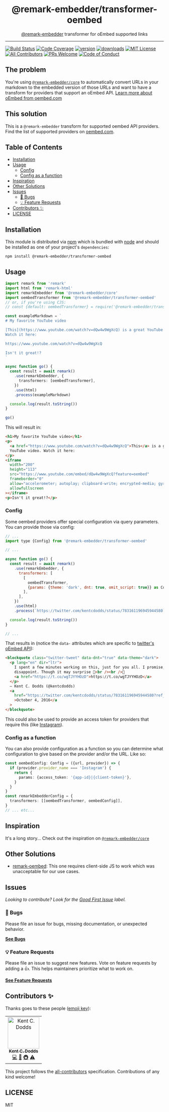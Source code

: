 <div align="center">
<h1>@remark-embedder/transformer-oembed</h1>

<p><a href="https://github.com/remark-embedder">@remark-embedder</a> transformer for oEmbed supported links</p>
</div>

---

<!-- prettier-ignore-start -->
[![Build Status][build-badge]][build]
[![Code Coverage][coverage-badge]][coverage]
[![version][version-badge]][package]
[![downloads][downloads-badge]][npmtrends]
[![MIT License][license-badge]][license]
[![All Contributors][all-contributors-badge]](#contributors-)
[![PRs Welcome][prs-badge]][prs]
[![Code of Conduct][coc-badge]][coc]
<!-- prettier-ignore-end -->

## The problem

You're using [`@remark-embedder/core`](https://github.com/remark-embedder/core)
to automatically convert URLs in your markdown to the embedded version of those
URLs and want to have a transform for providers that support an oEmbed API.
[Learn more about oEmbed from oembed.com](https://oembed.com)

## This solution

This is a `@remark-embedder` transform for supported oembed API providers. Find
the list of supported providers on [oembed.com](https://oembed.com).

## Table of Contents

<!-- START doctoc generated TOC please keep comment here to allow auto update -->
<!-- DON'T EDIT THIS SECTION, INSTEAD RE-RUN doctoc TO UPDATE -->

- [Installation](#installation)
- [Usage](#usage)
  - [Config](#config)
  - [Config as a function](#config-as-a-function)
- [Inspiration](#inspiration)
- [Other Solutions](#other-solutions)
- [Issues](#issues)
  - [🐛 Bugs](#-bugs)
  - [💡 Feature Requests](#-feature-requests)
- [Contributors ✨](#contributors-)
- [LICENSE](#license)

<!-- END doctoc generated TOC please keep comment here to allow auto update -->

## Installation

This module is distributed via [npm][npm] which is bundled with [node][node] and
should be installed as one of your project's `dependencies`:

```
npm install @remark-embedder/transformer-oembed
```

## Usage

```typescript
import remark from 'remark'
import html from 'remark-html'
import remarkEmbedder from '@remark-embedder/core'
import oembedTransformer from '@remark-embedder/transformer-oembed'
// or, if you're using CJS:
// const {default: oembedTransformer} = require('@remark-embedder/transformer-oembed')

const exampleMarkdown = `
# My favorite YouTube video

[This](https://www.youtube.com/watch?v=dQw4w9WgXcQ) is a great YouTube video.
Watch it here:

https://www.youtube.com/watch?v=dQw4w9WgXcQ

Isn't it great!?
`

async function go() {
  const result = await remark()
    .use(remarkEmbedder, {
      transformers: [oembedTransformer],
    })
    .use(html)
    .process(exampleMarkdown)

  console.log(result.toString())
}

go()
```

This will result in:

```html
<h1>My favorite YouTube video</h1>
<p>
  <a href="https://www.youtube.com/watch?v=dQw4w9WgXcQ">This</a> is a great
  YouTube video. Watch it here:
</p>
<iframe
  width="200"
  height="113"
  src="https://www.youtube.com/embed/dQw4w9WgXcQ?feature=oembed"
  frameborder="0"
  allow="accelerometer; autoplay; clipboard-write; encrypted-media; gyroscope; picture-in-picture"
  allowfullscreen
></iframe>
<p>Isn't it great!?</p>
```

### Config

Some oembed providers offer special configuration via query parameters. You can
provide those via config:

```javascript
// ...
import type {Config} from '@remark-embedder/transformer-oembed'

// ...

async function go() {
  const result = await remark()
    .use(remarkEmbedder, {
      transformers: [
        [
          oembedTransformer,
          {params: {theme: 'dark', dnt: true, omit_script: true}} as Config,
        ],
      ],
    })
    .use(html)
    .process(`https://twitter.com/kentcdodds/status/783161196945944580`)

  console.log(result.toString())
}

// ...
```

That results in (notice the `data-` attributes which are specific to
[twitter's oEmbed API](https://developer.twitter.com/en/docs/twitter-api/v1/tweets/post-and-engage/api-reference/get-statuses-oembed)):

```html
<blockquote class="twitter-tweet" data-dnt="true" data-theme="dark">
  <p lang="en" dir="ltr">
    I spent a few minutes working on this, just for you all. I promise, it wont
    disappoint. Though it may surprise 🎉<br /><br />🙏
    <a href="https://t.co/wgTJYYHOzD">https://t.co/wgTJYYHOzD</a>
  </p>
  — Kent C. Dodds (@kentcdodds)
  <a
    href="https://twitter.com/kentcdodds/status/783161196945944580?ref_src=twsrc%5Etfw"
    >October 4, 2016</a
  >
</blockquote>
```

This could also be used to provide an access token for providers that require
this (like [Instagram](https://developers.facebook.com/docs/instagram/oembed/)).

### Config as a function

You can also provide configuration as a function so you can determine what
configuration to give based on the provider and/or the URL. Like so:

```typescript
const oembedConfig: Config = ({url, provider}) => {
  if (provider.provider_name === 'Instagram') {
    return {
      params: {access_token: '{app-id}|{client-token}'},
    }
  }
}
const remarkEmbedderConfig = {
  transformers: [[oembedTransformer, oembedConfig]],
}
// ... etc...
```

## Inspiration

It's a long story... Check out the inspiration on
[`@remark-embedder/core`](https://github.com/remark-embedder/core)

## Other Solutions

- [remark-oembed](https://npm.im/remark-oembed): This one requires client-side
  JS to work which was unacceptable for our use cases.

## Issues

_Looking to contribute? Look for the [Good First Issue][good-first-issue]
label._

### 🐛 Bugs

Please file an issue for bugs, missing documentation, or unexpected behavior.

[**See Bugs**][bugs]

### 💡 Feature Requests

Please file an issue to suggest new features. Vote on feature requests by adding
a 👍. This helps maintainers prioritize what to work on.

[**See Feature Requests**][requests]

## Contributors ✨

Thanks goes to these people ([emoji key][emojis]):

<!-- ALL-CONTRIBUTORS-LIST:START - Do not remove or modify this section -->
<!-- prettier-ignore-start -->
<!-- markdownlint-disable -->
<table>
  <tr>
    <td align="center"><a href="https://kentcdodds.com"><img src="https://avatars.githubusercontent.com/u/1500684?v=3" width="100px;" alt="Kent C. Dodds"/><br /><sub><b>Kent C. Dodds</b></sub></a><br /><a href="https://github.com/remark-embedder/transformer-oembed/commits?author=kentcdodds" title="Code">💻</a> <a href="https://github.com/remark-embedder/transformer-oembed/commits?author=kentcdodds" title="Documentation">📖</a> <a href="#infra-kentcdodds" title="Infrastructure (Hosting, Build-Tools, etc)">🚇</a> <a href="https://github.com/remark-embedder/transformer-oembed/commits?author=kentcdodds" title="Tests">⚠️</a></td>
  </tr>
</table>

<!-- markdownlint-enable -->
<!-- prettier-ignore-end -->

<!-- ALL-CONTRIBUTORS-LIST:END -->

This project follows the [all-contributors][all-contributors] specification.
Contributions of any kind welcome!

## LICENSE

MIT

<!-- prettier-ignore-start -->
[npm]: https://www.npmjs.com
[node]: https://nodejs.org
[build-badge]: https://img.shields.io/github/workflow/status/remark-embedder/transformer-oembed/validate?logo=github&style=flat-square
[build]: https://github.com/remark-embedder/transformer-oembed/actions?query=workflow%3Avalidate
[coverage-badge]: https://img.shields.io/codecov/c/github/remark-embedder/transformer-oembed.svg?style=flat-square
[coverage]: https://codecov.io/github/remark-embedder/transformer-oembed
[version-badge]: https://img.shields.io/npm/v/@remark-embedder/transformer-oembed.svg?style=flat-square
[package]: https://www.npmjs.com/package/@remark-embedder/transformer-oembed
[downloads-badge]: https://img.shields.io/npm/dm/@remark-embedder/transformer-oembed.svg?style=flat-square
[npmtrends]: https://www.npmtrends.com/@remark-embedder/transformer-oembed
[license-badge]: https://img.shields.io/npm/l/@remark-embedder/transformer-oembed.svg?style=flat-square
[license]: https://github.com/remark-embedder/transformer-oembed/blob/main/LICENSE
[prs-badge]: https://img.shields.io/badge/PRs-welcome-brightgreen.svg?style=flat-square
[prs]: https://makeapullrequest.com
[coc-badge]: https://img.shields.io/badge/code%20of-conduct-ff69b4.svg?style=flat-square
[coc]: https://github.com/remark-embedder/transformer-oembed/blob/main/CODE_OF_CONDUCT.md
[emojis]: https://github.com/all-contributors/all-contributors#emoji-key
[all-contributors]: https://github.com/all-contributors/all-contributors
[all-contributors-badge]: https://img.shields.io/github/all-contributors/remark-embedder/transformer-oembed?color=orange&style=flat-square
[bugs]: https://github.com/remark-embedder/transformer-oembed/issues?utf8=%E2%9C%93&q=is%3Aissue+is%3Aopen+sort%3Acreated-desc+label%3Abug
[requests]: https://github.com/remark-embedder/transformer-oembed/issues?utf8=%E2%9C%93&q=is%3Aissue+is%3Aopen+sort%3Areactions-%2B1-desc+label%3Aenhancement
[good-first-issue]: https://github.com/remark-embedder/transformer-oembed/issues?utf8=%E2%9C%93&q=is%3Aissue+is%3Aopen+sort%3Areactions-%2B1-desc+label%3Aenhancement+label%3A%22good+first+issue%22
<!-- prettier-ignore-end -->
